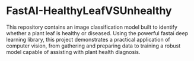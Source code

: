 # FastAI-HealthyLeafVSUnhealthy
This repository contains an image classification model built to identify whether a plant leaf is healthy or diseased. Using the powerful fastai deep learning library, this project demonstrates a practical application of computer vision, from gathering and preparing data to training a robust model capable of assisting with plant health diagnosis.
